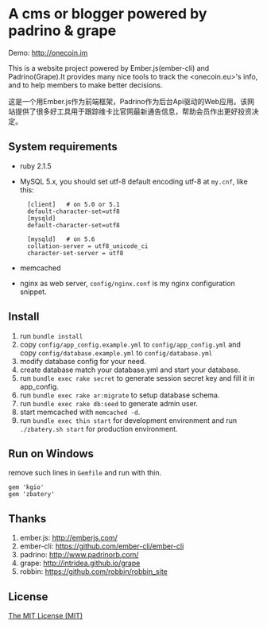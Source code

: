 # A cms or blogger powered by padrino & grape

Demo: <http://onecoin.im>

This is a website project powered by Ember.js(ember-cli) and Padrino(Grape).It provides many nice tools to track the
<onecoin.eu>'s info, and to help members to make better decisions.

这是一个用Ember.js作为前端框架，Padrino作为后台Api驱动的Web应用。该网站提供了很多好工具用于跟踪维卡比官网最新通告信息，帮助会员作出更好投资决定。

## System requirements

* ruby 2.1.5
* MySQL 5.x, you should set utf-8 default encoding utf-8 at `my.cnf`, like this:

        [client]   # on 5.0 or 5.1
        default-character-set=utf8
        [mysqld]
        default-character-set=utf8 

        [mysqld]   # on 5.6
        collation-server = utf8_unicode_ci
        character-set-server = utf8

* memcached
* nginx as web server, `config/nginx.conf` is my nginx configuration snippet.

## Install
1. run `bundle install`
2. copy `config/app_config.example.yml` to `config/app_config.yml` and copy `config/database.example.yml` to `config/database.yml`
3. modify database config for your need.
4. create database match your database.yml and start your database.
5. run `bundle exec rake secret` to generate session secret key and fill it in app_config.
6. run `bundle exec rake ar:migrate` to setup database schema.
7. run `bundle exec rake db:seed` to generate admin user.
8. start memcached with `memcached -d`.
9. run `bundle exec thin start` for development environment and run `./zbatery.sh start` for production environment.

## Run on Windows

remove such lines in `Gemfile` and run with thin.

    gem 'kgio'
    gem 'zbatery'

## Thanks

1. ember.js: http://emberjs.com/
2. ember-cli: https://github.com/ember-cli/ember-cli
3. padrino:  http://www.padrinorb.com/
4. grape:    http://intridea.github.io/grape
5. robbin:   https://github.com/robbin/robbin_site


## License

[The MIT License (MIT)](https://github.com/onecoinim/padrino-cms/blob/master/LICENSE)
